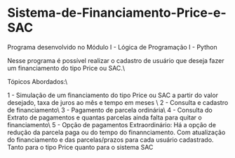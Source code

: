 # Sistema-de-Financiamento-Price-e-SAC
Programa desenvolvido no Módulo I - Lógica de Programação I - Python

Nesse programa é possível realizar o cadastro de usuário que deseja fazer um financiamento do tipo Price ou SAC.\\

Tópicos Abordados:\\

1 - Simulação de um financiamento do tipo Price ou SAC a partir do valor desejado, taxa de juros ao mês e tempo em meses \\
2 - Consulta e cadastro de financiamento\\
3 - Pagamento de parcela ordinária\\
4 - Consulta do Extrato de pagamentos e quantas parcelas ainda falta para quitar o financiamento\\
5 - Opção de pagamentos Extraordinário: Há a opção de redução da parcela paga ou do tempo do finannciamento. Com atualização do financiamento e das parcelas/prazos para cada usuário cadastrado. Tanto para o tipo Price quanto para o sistema SAC


